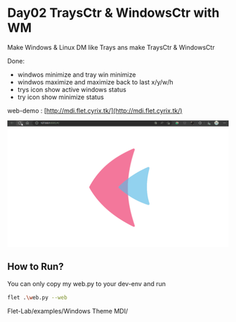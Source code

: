 # Day02 TraysCtr & WindowsCtr with WM

Make Windows & Linux DM like Trays 
ans make TraysCtr & WindowsCtr

Done:
 - windwos minimize and tray win minimize 
 - windwos maximize and maximize back to last x/y/w/h
 - trys icon show active windows status
 - try icon show minimize status

web-demo : [http://mdi.flet.cyrix.tk/](http://mdi.flet.cyrix.tk/)

![MDI_DEMO](../asset/Day01-2.gif)

## How to Run?
You can only copy my web.py to your dev-env
and run
```bash
flet .\web.py --web
```

Flet-Lab/examples/Windows Theme MDI/